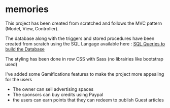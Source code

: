 # memories

This project has been created from scratched and follows the MVC pattern (Model, View, Controller).

The database along with the triggers and stored procedures have been created from scratch using the SQL Langage available here :
[SQL Queries to build the Database](https://github.com/ultimecreation/memories/blob/master/src/controllers/DbSetupController.php)

The styling has been done in row CSS with Sass (no librairies like bootstrap used)

I've added some Gamifications features to make the project more appealing for the users

- The owner can sell advertising spaces
- The sponsors can buy credits using Paypal
- the users can earn points that they can redeem to publish Guest articles


